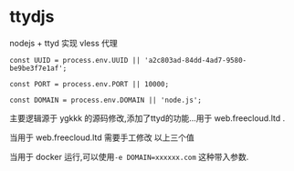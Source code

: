 # ttydjs
nodejs + ttyd 
实现 vless 代理

`const UUID = process.env.UUID || 'a2c803ad-84dd-4ad7-9580-be9be3f7e1af';`

`const PORT = process.env.PORT || 10000;`

`const DOMAIN = process.env.DOMAIN || 'node.js';`

主要逻辑源于 ygkkk 的源码修改,添加了ttyd的功能...用于 web.freecloud.ltd . 

当用于 web.freecloud.ltd 需要手工修改 以上三个值

当用于 docker 运行,可以使用` -e DOMAIN=xxxxxx.com ` 这种带入参数.

